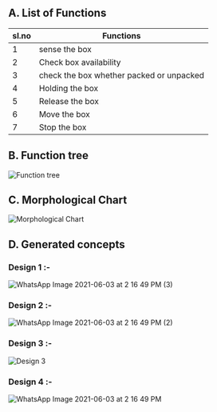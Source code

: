 ## A. List of Functions

|sl.no| Functions|
|-----|----------|
|1|sense the box|
|2|Check box availability|
|3|check the box whether packed or unpacked|
|4|Holding the box|
|5|Release the box|
|6|Move the box|
|7|Stop the box|

## B. Function tree

![Function tree](https://user-images.githubusercontent.com/83766342/120939590-5f8a6980-c736-11eb-9135-52e53e6bbc4c.png)



## C. Morphological Chart

![Morphological Chart](https://user-images.githubusercontent.com/83766342/120937198-ce14fa80-c729-11eb-9757-a9cfeed03dfe.png)

## D. Generated concepts
### Design 1 :-
![WhatsApp Image 2021-06-03 at 2 16 49 PM (3)](https://user-images.githubusercontent.com/83766342/120937565-c7878280-c72b-11eb-889f-187f9ae063df.jpeg)

### Design 2 :-
![WhatsApp Image 2021-06-03 at 2 16 49 PM (2)](https://user-images.githubusercontent.com/83766342/120937648-4381ca80-c72c-11eb-8430-9bc9ed59e23c.jpeg)

### Design 3 :-
![Design 3](https://user-images.githubusercontent.com/83766342/120937788-0d911600-c72d-11eb-9c6a-c750d3590838.jpeg)

### Design 4 :-
![WhatsApp Image 2021-06-03 at 2 16 49 PM](https://user-images.githubusercontent.com/83766342/120937696-85127580-c72c-11eb-946f-53e898a12530.jpeg)


